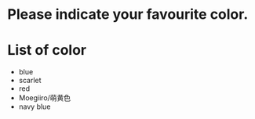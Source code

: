 # Please indicate your favourite color.

# List of color
- blue
- scarlet
- red
- Moegiiro/萌黄色
- navy blue
